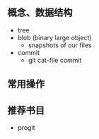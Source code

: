## 概念、数据结构
* tree
* blob (binary large object)
  * snapshots of our files
* commit
  * git cat-file commit <xxx>

## 常用操作
## 推荐书目
* progit